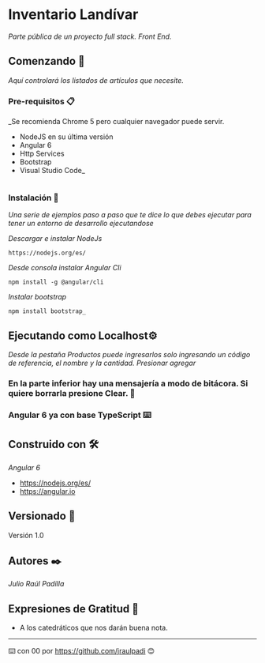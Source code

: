 # Inventario Landívar

_Parte pública de un proyecto full stack. Front End._

## Comenzando 🚀

_Aquí controlará los listados de artículos que necesite._



### Pre-requisitos 📋

_Se recomienda Chrome 5 pero cualquier navegador puede servir.

* NodeJS en su última versión
* Angular 6
* Http Services
* Bootstrap
* Visual Studio Code_

```

```

### Instalación 🔧

_Una serie de ejemplos paso a paso que te dice lo que debes ejecutar para tener un entorno de desarrollo ejecutandose_

_Descargar e instalar NodeJs_

```
https://nodejs.org/es/
```

_Desde consola instalar Angular Cli_

```
npm install -g @angular/cli
```

_Instalar bootstrap_

```
npm install bootstrap_
```



## Ejecutando como Localhost⚙️

_Desde la pestaña Productos puede ingresarlos solo ingresando un código de referencia, el nombre y la cantidad. Presionar agregar_

### En la parte inferior hay una mensajería a modo de bitácora. Si quiere borrarla presione Clear. 🔩


### Angular 6 ya con base TypeScript ⌨️




## Construido con 🛠️

_Angular 6_

* https://nodejs.org/es/
* https://angular.io


## Versionado 📌

Versión 1.0

## Autores ✒️

_Julio Raúl Padilla_


## Expresiones de Gratitud 🎁

* A los catedráticos que nos darán buena nota.



---
⌨️ con 00 por https://github.com/jraulpadi 😊